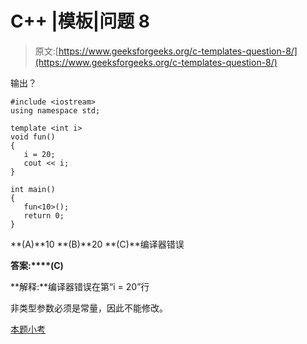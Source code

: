 # C++ |模板|问题 8

> 原文:[https://www.geeksforgeeks.org/c-templates-question-8/](https://www.geeksforgeeks.org/c-templates-question-8/)

输出？

```
#include <iostream>
using namespace std;

template <int i>
void fun()
{
   i = 20;
   cout << i;
}

int main()
{
   fun<10>();
   return 0;
}
```

**(A)**10
**(B)**20
**(C)**编译器错误

**答案:****(C)**

**解释:**编译器错误在第“i = 20”行

非类型参数必须是常量，因此不能修改。

[本题小考](https://www.geeksforgeeks.org/quiz-corner-gq/)